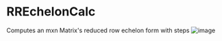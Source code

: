 # RREchelonCalc
Computes an mxn Matrix's reduced row echelon form with steps
![image](https://github.com/Daniel-Harrington/RREchelonCalc/assets/6415123/15f3aa0e-51f9-49f4-ac49-505b337e2804)
